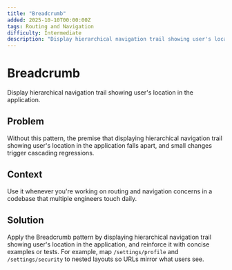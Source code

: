 ```yaml
---
title: "Breadcrumb"
added: 2025-10-10T00:00:00Z
tags: Routing and Navigation
difficulty: Intermediate
description: "Display hierarchical navigation trail showing user's location in the application."
---
```

# Breadcrumb

Display hierarchical navigation trail showing user's location in the application.

## Problem

Without this pattern, the premise that displaying hierarchical navigation trail showing user's location in the application falls apart, and small changes trigger cascading regressions.

## Context

Use it whenever you're working on routing and navigation concerns in a codebase that multiple engineers touch daily.

## Solution

Apply the Breadcrumb pattern by displaying hierarchical navigation trail showing user's location in the application, and reinforce it with concise examples or tests. For example, map `/settings/profile` and `/settings/security` to nested layouts so URLs mirror what users see.
